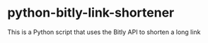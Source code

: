 # python-bitly-link-shortener
This is a Python script that uses the Bitly API to shorten a long link
